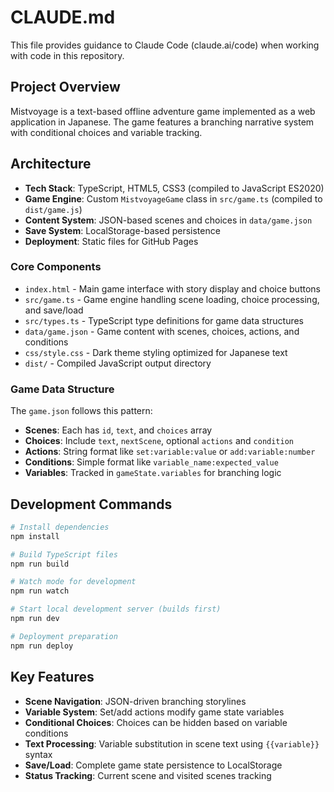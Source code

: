 # CLAUDE.md

This file provides guidance to Claude Code (claude.ai/code) when working with code in this repository.

## Project Overview

Mistvoyage is a text-based offline adventure game implemented as a web application in Japanese. The game features a branching narrative system with conditional choices and variable tracking.

## Architecture

- **Tech Stack**: TypeScript, HTML5, CSS3 (compiled to JavaScript ES2020)
- **Game Engine**: Custom `MistvoyageGame` class in `src/game.ts` (compiled to `dist/game.js`)
- **Content System**: JSON-based scenes and choices in `data/game.json`
- **Save System**: LocalStorage-based persistence
- **Deployment**: Static files for GitHub Pages

### Core Components

- `index.html` - Main game interface with story display and choice buttons
- `src/game.ts` - Game engine handling scene loading, choice processing, and save/load
- `src/types.ts` - TypeScript type definitions for game data structures
- `data/game.json` - Game content with scenes, choices, actions, and conditions
- `css/style.css` - Dark theme styling optimized for Japanese text
- `dist/` - Compiled JavaScript output directory

### Game Data Structure

The `game.json` follows this pattern:
- **Scenes**: Each has `id`, `text`, and `choices` array
- **Choices**: Include `text`, `nextScene`, optional `actions` and `condition`
- **Actions**: String format like `set:variable:value` or `add:variable:number`
- **Conditions**: Simple format like `variable_name:expected_value`
- **Variables**: Tracked in `gameState.variables` for branching logic

## Development Commands

```bash
# Install dependencies
npm install

# Build TypeScript files
npm run build

# Watch mode for development
npm run watch

# Start local development server (builds first)
npm run dev

# Deployment preparation
npm run deploy
```

## Key Features

- **Scene Navigation**: JSON-driven branching storylines
- **Variable System**: Set/add actions modify game state variables
- **Conditional Choices**: Choices can be hidden based on variable conditions
- **Text Processing**: Variable substitution in scene text using `{{variable}}` syntax
- **Save/Load**: Complete game state persistence to LocalStorage
- **Status Tracking**: Current scene and visited scenes tracking